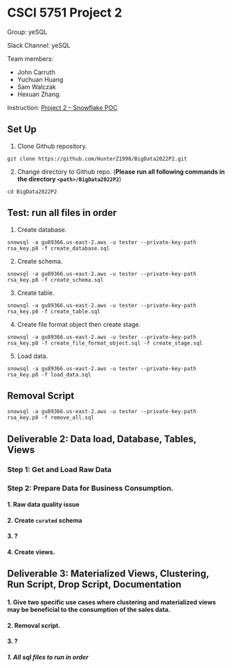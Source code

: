 # CSCI 5751 Project 2

Group: yeSQL

Slack Channel: yeSQL

Team members: 
- John Carruth
- Yuchuan Huang
- Sam Walczak
- Hexuan Zhang.

Instruction: [Project 2 – Snowflake POC](https://drive.google.com/file/d/18eDxHup4DcRabKuPZ-gJcgGCNsvFwjtj/view?usp=sharing)

## Set Up
1. Clone Github repository.
```
git clone https://github.com/HunterZ1998/BigData2022P2.git
```

2. Change directory to Github repo. (**Please run all following commands in the directory `<path>/BigData2022P2`**)
```
cd BigData2022P2
```

## Test: run all files in order
1. Create database.
```
snowsql -a gu89366.us-east-2.aws -u tester --private-key-path rsa_key.p8 -f create_database.sql
```

2. Create schema.
```
snowsql -a gu89366.us-east-2.aws -u tester --private-key-path rsa_key.p8 -f create_schema.sql
```

3. Create table.
```
snowsql -a gu89366.us-east-2.aws -u tester --private-key-path rsa_key.p8 -f create_table.sql
```

4. Create file format object then create stage.
```
snowsql -a gu89366.us-east-2.aws -u tester --private-key-path rsa_key.p8 -f create_file_format_object.sql -f create_stage.sql
```

5. Load data.
```
snowsql -a gu89366.us-east-2.aws -u tester --private-key-path rsa_key.p8 -f load_data.sql
```

## Removal Script
```
snowsql -a gu89366.us-east-2.aws -u tester --private-key-path rsa_key.p8 -f remove_all.sql
```



## Deliverable 2: Data load, Database, Tables, Views
### Step 1: Get and Load Raw Data

### Step 2: Prepare Data for Business Consumption.
#### 1. Raw data quality issue

#### 2. Create `curated` schema

#### 3. ?

#### 4. Create views. 

## Deliverable 3: Materialized Views, Clustering, Run Script, Drop Script, Documentation

#### 1. Give two specific use cases where clustering and materialized views may be beneficial to the consumption of the sales data.



#### 2. Removal script.


#### 3. ?

##### 1. All sql files to run in order
